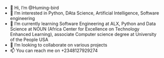 - 👋 Hi, I’m @Huming-bird
- 👀 I’m interested in Python, DAta Science, Artificial Intelligence, Software engineering
- 🌱 I’m currently learning Software Engineering at ALX, Python and Data Science at NOUN (Africa Center for Excellence on Technology Enhanced Learning), associate Computer science degree at University of the People USA
- 💞️ I’m looking to collaborate on various projects
- 📫 You can reach me on +2348127929274

<!---
Huming-bird/Huming-bird is a ✨ special ✨ repository because its `README.md` (this file) appears on your GitHub profile.
You can click the Preview link to take a look at your changes.
--->
